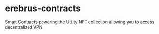 # erebrus-contracts
Smart Contracts powering the Utility NFT collection allowing you to access decentralized VPN
